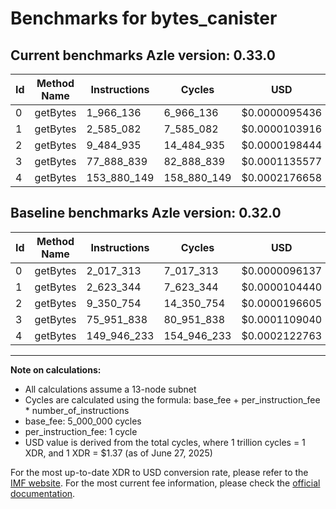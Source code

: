 # Benchmarks for bytes_canister

## Current benchmarks Azle version: 0.33.0
| Id | Method Name | Instructions | Cycles | USD | USD/Million Calls | Change |
|-----------|-------------|------------|--------|-----|--------------|-------|
| 0 | getBytes | 1_966_136 | 6_966_136 | $0.0000095436 | $9.54 | <font color="green">-51_177</font> |
| 1 | getBytes | 2_585_082 | 7_585_082 | $0.0000103916 | $10.39 | <font color="green">-38_262</font> |
| 2 | getBytes | 9_484_935 | 14_484_935 | $0.0000198444 | $19.84 | <font color="red">+134_181</font> |
| 3 | getBytes | 77_888_839 | 82_888_839 | $0.0001135577 | $113.55 | <font color="red">+1_937_001</font> |
| 4 | getBytes | 153_880_149 | 158_880_149 | $0.0002176658 | $217.66 | <font color="red">+3_933_916</font> |

## Baseline benchmarks Azle version: 0.32.0
| Id | Method Name | Instructions | Cycles | USD | USD/Million Calls |
|-----------|-------------|------------|--------|-----|--------------|
| 0 | getBytes | 2_017_313 | 7_017_313 | $0.0000096137 | $9.61 |
| 1 | getBytes | 2_623_344 | 7_623_344 | $0.0000104440 | $10.44 |
| 2 | getBytes | 9_350_754 | 14_350_754 | $0.0000196605 | $19.66 |
| 3 | getBytes | 75_951_838 | 80_951_838 | $0.0001109040 | $110.90 |
| 4 | getBytes | 149_946_233 | 154_946_233 | $0.0002122763 | $212.27 |



---

**Note on calculations:**
- All calculations assume a 13-node subnet
- Cycles are calculated using the formula: base_fee + per_instruction_fee \* number_of_instructions
- base_fee: 5_000_000 cycles
- per_instruction_fee: 1 cycle
- USD value is derived from the total cycles, where 1 trillion cycles = 1 XDR, and 1 XDR = $1.37 (as of June 27, 2025)

For the most up-to-date XDR to USD conversion rate, please refer to the [IMF website](https://www.imf.org/external/np/fin/data/rms_sdrv.aspx).
For the most current fee information, please check the [official documentation](https://internetcomputer.org/docs/references/cycles-cost-formulas).